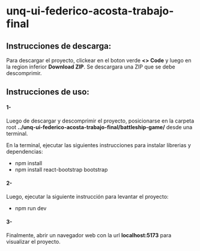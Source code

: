 # unq-ui-federico-acosta-trabajo-final

## Instrucciones de descarga:

Para descargar el proyecto, clickear en el boton verde **<> Code** y luego en la region inferior **Download ZIP**. Se descargara una ZIP que se debe descomprimir.

## Instrucciones de uso: 

#### 1- 

Luego de descargar y descomprimir el proyecto, posicionarse en la carpeta root **../unq-ui-federico-acosta-trabajo-final/battleship-game/** desde una terminal.

En la terminal, ejecutar las siguientes instrucciones para instalar librerias y dependencias:
- npm install
- npm install react-bootstrap bootstrap

#### 2- 

Luego, ejecutar la siguiente instrucción para levantar el proyecto:
- npm run dev

#### 3- 

Finalmente, abrir un navegador web con la url **localhost:5173** para visualizar el proyecto. 

